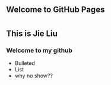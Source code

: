 ## Welcome to GitHub Pages
#
## This is Jie Liu
### Welcome to my github

- Bulleted
- List
- why no show??

